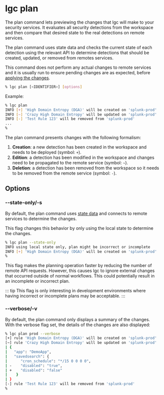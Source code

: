 # lgc plan

<!-- vale Google.Will = NO -->

The plan command lets previewing the changes that lgc will make to your security services. It evaluates all security detections from the workspace and then compare that desired state to the real detections on remote services.

<!-- vale Google.Will = YES -->

The plan command uses state data and checks the current state of each detection using the relevant API to determine detections that should be created, updated, or removed from remotes services.

This command does not perform any actual changes to remote services and it is usually run to ensure pending changes are as expected, before [applying the changes](apply).

```sh
% lgc plan [<IDENTIFIER>] [options]
```

Example:

```sh
% lgc plan
INFO [+] 'High Domain Entropy (DGA)' will be created on 'splunk-prod'
INFO [~] 'Crazy High Domain Entropy' will be updated on 'splunk-prod'
INFO [-] 'Test Rule 123' will be removed from 'splunk-prod'
...
%
```

The plan command presents changes with the following formalism:

1. **Creation**: a new detection has been created in the workspace and needs to be deployed (symbol: `+`).
2. **Edition**: a detection has been modified in the workspace and changes need to be propagated to the remote service (symbol: `~`).
3. **Deletion**: a detection has been removed from the workspace so it needs to be removed from the remote service (symbol: `-`).

## Options

<!-- vale Google.Headings = NO -->

### --state-only/-s

<!-- vale Google.Headings = YES -->

By default, the plan command uses [state data](/developers/state) and connects to remote services to determine the changes.

This flag changes this behavior by only using the local state to determine the changes.

```sh
% lgc plan --state-only
INFO using local state only, plan might be incorrect or incomplete
INFO [+] 'High Domain Entropy (DGA)' will be created on 'splunk-prod'
%
```

This flag makes the planning operation faster by reducing the number of remote API requests. However, this causes lgc to ignore external changes that occurred outside of normal workflows. This could potentially result in an incomplete or incorrect plan.

::: tip
This flag is only interesting in development environments where having incorrect or incomplete plans may be acceptable.
:::

<!-- vale Google.Headings = NO -->

### --verbose/-v

<!-- vale Google.Headings = YES -->

By default, the plan command only displays a summary of the changes. With the verbose flag set, the details of the changes are also displayed:

```sh
% lgc plan prod --verbose
[+] rule 'High Domain Entropy (DGA)' will be created on 'splunk-prod'
[~] rule 'Crazy High Domain Entropy' will be updated on 'splunk-prod'
| {
|   "app": "DemoApp",
|   "savedsearch": {
|      "cron_schedule": "*/15 0 0 0 0",
| -    "disabled": "true",
| +    "disabled": "false"
|    }
| }
[-] rule 'Test Rule 123' will be removed from 'splunk-prod'
%
```
